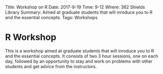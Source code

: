 Title: Workshop on R
Date: 2017-9-19
Time: 9-12 
Where: 362 Shields Library
Summary: Aimed at graduate students that will inroduce you to R and the essential concepts. 
Tags: Workshops
  

# R Workshop
This is a workshop aimed at graduate students that will inroduce you to R and
the essential concepts. It consists of two 3 hour sessions, one on each day, followed
by an opportunity to stay and work on problems with other students and get advice from
the instructors.
